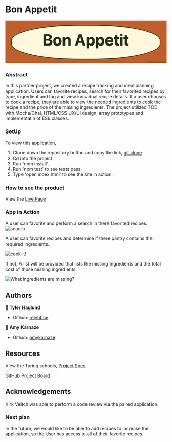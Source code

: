 # Bon Appetit

![logo](READMEimages/logo.png)

### Abstract

In this partner project, we created a recipe tracking and meal planning application. Users can favorite recipes, search for their favorited recipes by type, ingredient and tag and view individual reicpe details. If a user chooses to cook a recipe, they are able to view the needed ingredients to cook the recipe and the price of the missing ingredients.
The project utilized TDD with Mocha/Chai, HTML/CSS UX/UI design, array prototypes and implementatin of ES6 classes.

### SetUp

To view this application,
1) Clone down the repository button and copy the link, [git clone](git@github.com:amykarnaze/bon-appetit.git).
2) Cd into the project
3) Run 'npm install'.
4) Run 'npm test' to see tests pass.
5) Type 'open index.html' to see the site in action.

### How to see the product

View the [Live Page](https://github.com/amykarnaze/bon-appetit)

### App in Action

A user can favorite and perform a search in there favorited recipes.
![search](https://media.giphy.com/media/S8a4RapUk4oDU5N9US/giphy.gif)

A user can favorite recipes and determine if there pantry contains the required ingredients. 

![cook it!](https://media.giphy.com/media/ie2SLdeGUebM5jJ0XP/giphy.gif)

If not, A list will be provided that lists the missing ingredients and the total cost of those missing ingredients.

![What ingredients are missing?](https://media.giphy.com/media/hV7QFQ1C2KePfZJyDM/giphy.gif)

## Authors

👤 **Tyler Haglund**
- Github: [relyt4me](https://github.com/relyt4me)

👤 **Amy Karnaze**
- Github: [amykarnaze](https://github.com/amykarnaze/bon-appetit/commits?author=relyt4me)

## Resources

View the Turing schools, [Project Spec](https://frontend.turing.io/projects/whats-cookin.html)

GitHub [Project Board](https://github.com/amykarnaze/bon-appetit/projects)

## Acknowledgements

Kirk Veitch was able to perform a code review via the paired application.

### Next plan

In the future, we would like to be able to add recipes to increase the application, so the User has access to all of their favorite recipes.